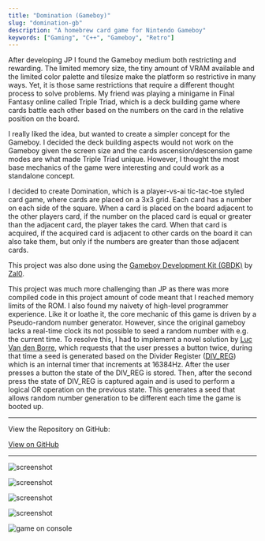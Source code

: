 ```yaml
---
title: "Domination (Gameboy)"
slug: "domination-gb"
description: "A homebrew card game for Nintendo Gameboy"
keywords: ["Gaming", "C++", "Gameboy", "Retro"]
---
```


After developing JP I found the Gameboy medium both restricting and rewarding. The limited memory size, the tiny amount of VRAM available and the limited color palette and tilesize make the platform so restrictive in many ways. Yet, it is those same restrictions that require a different thought process to solve problems. My friend was playing a minigame in Final Fantasy online called Triple Triad, which is a deck building game where cards battle each other based on the numbers on the card in the relative position on the board.

I really liked the idea, but wanted to create a simpler concept for the Gameboy. I decided the deck building aspects would not work on the Gameboy given the screen size and the cards ascension/descension game modes are what made Triple Triad unique. However, I thought the most base mechanics of the game were interesting and could work as a standalone concept.

I decided to create Domination, which is a player-vs-ai tic-tac-toe styled card game, where cards are placed on a 3x3 grid. Each card has a number on each side of the square. When a card is placed on the board adjacent to the other players card, if the number on the placed card is equal or greater than the adjacent card, the player takes the card. When that card is acquired, if the acquired card is adjacent to other cards on the board it can also take them, but only if the numbers are greater than those adjacent cards.

This project was also done using the [Gameboy Development Kit (GBDK)](https://github.com/gbdk-2020/gbdk-2020) by [Zal0](https://github.com/zal0).

This project was much more challenging than JP as there was more compiled code in this project amount of code meant that I reached memory limits of the ROM. I also found my naivety of high-level programmer experience. Like it or loathe it, the core mechanic of this game is driven by a Pseudo-random number generator. However, since the original gameboy lacks a real-time clock its not possible to seed a random number with e.g. the current time. To resolve this, I had to implement a novel solution by [Luc Van den Borre](https://github.com/gbdk-2020/gbdk-2020/blob/develop/gbdk-lib/examples/gb/rand/rand.c), which requests that the user presses a button twice, during that time a seed is generated based on the Divider Register ([DIV_REG](https://gbdev.io/pandocs/Timer_and_Divider_Registers.html?highlight=divider%20register#timer-and-divider-registers)) which is an internal timer that increments at 16384Hz. After the user presses a button the state of the DIV_REG is stored. Then, after the second press the state of DIV_REG is captured again and is used to perform a logical OR operation on the previous state. This generates a seed that allows random number generation to be different each time the game is booted up.

---

View the Repository on GitHub:

<a className="btn btn-dark" href="https://github.com/gcoulby/Domination"  target="_blank" rel="noopener noreferrer"><i className="fa fa-github"></i> View on GitHub</a>

---

![screenshot](/portfolio/project-images/domination-gb/feature.png)

![screenshot](/portfolio/project-images/domination-gb/2.png)

![screenshot](/portfolio/project-images/domination-gb/3.png)

![screenshot](/portfolio/project-images/domination-gb/4.png)

![game on console](/portfolio/project-images/domination-gb/1.jpg "game on console")

